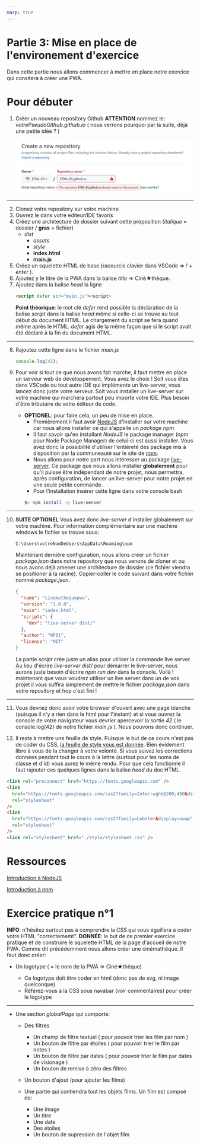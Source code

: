 ```yaml
---
marp: true
---
```


<!--
paginate: true
_paginate: false
headingDivider: 2
footer: 'ETML-ES / Mise en place environement exercice'
header: ' [](https://github.com/NF01/mthw/blob/main/Partie2_IntroPWASinglePageApp.md)'
size: 16:9
-->

<style>

@import url('https://fonts.googleapis.com/css2?family=Nunito&display=swap');
@import url('https://fonts.googleapis.com/css2?family=Red+Hat+Mono:wght@600&display=swap');

@font-face {
  font-family: 'icomoon';
  src: url('./fonts/icomoon.ttf') format('truetype');
}


section h1 {
  font-size: 1.5rem;
  font-family: 'Nunito';
  color: black;
  padding-bottom: 1rem;
  padding-top:10px

}

section.align h1{
  padding-bottom: 0.5rem
}

section p {
  font-size: 0.7rem;
  font-family: 'Nunito', sans-serif;
}

section footer {
  font-size: 0.5rem;
  font-family: 'Nunito', sans-serif;
}


section header a:nth-child(1):after{
  font-size: 0.9rem;
  font-family: 'icomoon', sans-serif;
  content: "\eab0";
  color: black;
  opacity: 30%
}


section::after {
  font-size: 1rem;
  font-family: 'Nunito', sans-serif;
}

section code{
  font-family: 'Red Hat Mono', monospace;
  font-size: 5rem
}

section a{
  color: #D10A11;
}

section li{
  font-size: 0.7rem;
  font-family: 'Nunito', sans-serif;
  
}


</style>

# Partie 3: Mise en place de l'environement d'exercice

Dans cette partie nous allons commencer à mettre en place notre exercice qui consitera à créer une PWA.

# Pour débuter

1. Créer un nouveau repository Github
   **ATTENTION** nommez le: _votrePseudoGithub.github.io_ ( nous verrons pourquoi par la suite, déjà une petite idée ? )

   ![height:300px](./images/NewRepoGithub.JPG)

---

2. Clonez votre repository sur votre machine
3. Ouvrez le dans votre editeur/IDE favoris
4. Créez une architecture de dossier suivant cette proposition (_italique_ = dossier / **gras** = fichier)
   - _dist_
     - _assets_
     - _style_
     - **index.html**
     - **main.js**
5. Créez un squelette HTML de base (racourcis clavier dans VSCode => _!_ + _enter_ ).
6. Ajoutez y le titre de la PWA dans la balise _title_ => Ciné★thèque.
7. Ajoutez dans la balise _head_ la ligne
   ```HTML
   <script defer scr="main.js"><script>
   ```
   **Point théorique**: le mot clé _defer_ rend possible la déclaration de la balise _script_ dans la balise _head_ même si celle-ci se trouve au tout début du document HTML. Le chargement du script se fera quand même après le HTML. _defer_ agis de la même façon que si le script avait été déclaré à la fin du document HTML.

---

8. Rajoutez cette ligne dans le fichier _main.js_

   ```js
   console.log(42);
   ```

9. Pour voir si tout ce que nous avons fait marche, il faut mettre en place un serveur web de developpement. Vous avez le choix ! Soit vous êtes dans VSCode ou tout autre IDE qui implémente un live-server, vous lancez donc juste votre serveur. Soit vous installer un live-server sur votre machine qui marchera partout peu importe votre IDE. Plus besoin d'être tributaire de votre éditeur de code.
   - **OPTIONEL**: pour faire cela, un peu de mise en place.
     - Premièrement il faut avoir [NodeJS](https://nodejs.org/en/) d'installer sur votre machine car nous allons installer ce qui s'appelle un _package npm_.
     - Il faut savoir qu'en installant _NodeJS_ le package manager (_npm_ pour Node Package Manager) de celui-ci est aussi installer. Vous avez donc la possibilité d'utiliser l'entiéreté des package mis à disposition par la communeauté sur le site de [npm](https://www.npmjs.com/).
     - Nous allons pour notre part nous intéresser au package [live-server](https://www.npmjs.com/package/live-server). Ce package que nous allons installer **globalement** pour qu'il puisse être indépendant de notre projet, nous permettra, après configuration, de lancer un live-server pour notre projet en une seule petite commande.
     - Pour l'installation insérer cette ligne dans votre console bash
     ```bash
     $> npm install -g live-server
     ```

---

10. **SUITE OPTIONEL** Vous avez donc _live-server_ d'installer globalement sur votre machine. Pour information complémentaire sur une machine windows le fichier se trouve sous:

    ```
    C:\Users\votreNomDeUsers\AppData\Roaming\npm
    ```

    Maintenant dernière configuration, nous allons créer un fichier _package.json_ dans notre repository que nous venons de cloner et ou nous avons déjà amener une architecture de dossier (ce fichier viendra se positioner à la racine). Copier-coller le code suivant dans votre fichier nommé _package.json_.

    ```json
    {
      "name": "cinemathequepwa",
      "version": "1.0.0",
      "main": "index.html",
      "scripts": {
        "dev": "live-server dist/"
      },
      "author": "NF01",
      "license": "MIT"
    }
    ```

    La partie _script_ crée juste un alias pour utiliser la commande live server. Au lieu d'écrire _live-server dist/_ pour démarrer le live-server, nous aurons juste besoin d'écrire _npm run dev_ dans la console.
    Voilà ! maintenant que vous voudrez utiliser un live server dans un de vos projet il vous suffira simplement de mettre le fichier _package.json_ dans votre repository et hop c'est fini !

---

11. Vous devriez donc avoir votre browser d'ouvert avec une page blanche (puisque il n'y a rien dans le html pour l'instant) et si vous ouvrez la console de votre navigateur vous devrier apercevoir la sortie _42_ ( le console.log(42) de notre fichier _main.js_ ). Nous pouvons donc continuer.

12. Il reste à mettre une feuille de style. Puisque le but de ce cours n'est pas de coder du CSS, [la feuille de style vous est donnée](). Bien évidement libre à vous de la changer à votre volonté. Si vous suivez les corrections données pendant tout le cours à la lettre (surtout pour les noms de classe et d'id) vous aurez le même rendu. Pour que cela fonctionne il faut rajouter ces quelques lignes dans la balise _head_ du doc HTML.

```html
<link rel="preconnect" href="https://fonts.googleapis.com" />
<link
  href="https://fonts.googleapis.com/css2?family=Inter:wght@200;400&display=swap"
  rel="stylesheet"
/>
<link
  href="https://fonts.googleapis.com/css2?family=Lobster&display=swap"
  rel="stylesheet"
/>
<link rel="stylesheet" href="./style/stylesheet.css" />
```

# Ressources

[Introduction à NodeJS ](https://mediacomem.github.io/comem-archioweb/2021-2022/subjects/node/?home=MediaComem%2Fcomem-archioweb%23readme#1)

[Introduction à npm ](https://mediacomem.github.io/comem-archioweb/2021-2022/subjects/npm/?home=MediaComem%2Fcomem-archioweb%23readme#1)

# Exercice pratique n°1

**INFO**: n'hésitez surtout pas à comprendre la CSS qui vous éguillera à coder votre HTML "correctememt".
**DONNÉE**: le but de ce premier exercice pratique et de construire le squelette HTML de la page d'accueil de notre PWA.
Comme dit précédemment nous allons créer une cinémathèque. Il faut donc créer:

- Un logotype ( = le nom de la PWA => Ciné★thèque)

  - Ce logotype doit être coder en html (donc pas de svg, ni image quelconque)
  - Référez-vous à la CSS sous navabar (voir commentaires) pour créer le logotype

---

- Une section _globalPage_ qui comporte:

  - Des filtres

    - Un champ de filtre textuel ( pour pouvoir trier les film par nom )
    - Un bouton de filtre par étoiles ( pour pouvoir trier le film par notes )
    - Un bouton de filtre par dates ( pour pouvoir trier le film par dates de visionage )
    - Un bouton de remise à zéro des filtres

  - Un bouton d'ajout (pour ajouter les films)
  - Une partie qui contiendra tout les objets films. Un film est compsé de:
    - Une image
    - Un titre
    - Une date
    - Des étoiles
    - Un bouton de supression de l'objet film

